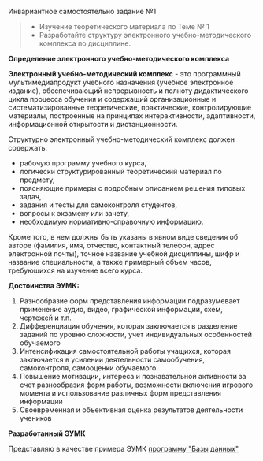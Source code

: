Инвариантное самостоятельно задание №1 

> * Изучение теоретического материала по Теме № 1
> * Разработайте структуру электронного учебно-методического комплекса по дисциплине.


**Определение электронного учебно-методического комплекса**

**Электронный учебно-методический комплекc** - это программный мультимедиапродукт учебного назначения (учебное электронное издание), обеспечивающий непрерывность и полноту дидактического цикла процесса обучения и содержащий организационные и систематизированные теоретические, практические, контролирующие материалы, построенные на принципах интерактивности, адаптивности, информационной открытости и дистанционности.

Структурно электронный учебно-методический комплекс должен содержать:
* рабочую программу учебного курса, 
* логически структурированный теоретический материал по предмету, 
* поясняющие примеры с подробным описанием решения типовых задач, 
* задания и тесты для самоконтроля студентов, 
* вопросы к экзамену или зачету, 
* необходимую нормативно-справочную информацию. 

Кроме того, в нем должны быть указаны в явном виде сведения об авторе (фамилия, имя, отчество, контактный телефон, адрес электронной почты), точное название учебной дисциплины, шифр и название специальности, а также примерный объем часов, требующихся на изучение всего курса.

**Достоинства ЭУМК:** 

1. Разнообразие форм представления информации подразумевает применение аудио, видео, графической информации, схем, чертежей и т.п.
2. Дифференциация обучения, которая заключается в разделение заданий по уровню сложности, учет индивидуальных особенностей обучаемого
3. Интенсификация самостоятельной работы учащихся, которая заключается в усилении деятельности самообучения, самоконтроля, самооценки обучаемого.
4. Повышение мотивации, интереса и познавательной активности за счет разнообразия форм работы, возможности включения игрового момента и использование различных форм представления информации 
5. Своевременная и объективная оценка результатов деятельности учеников 


**Разработанный ЭУМК**

Представляю в качестве примера ЭУМК [программу "Базы данных"](https://yadi.sk/i/owkVfbwcBxC-mQ)
